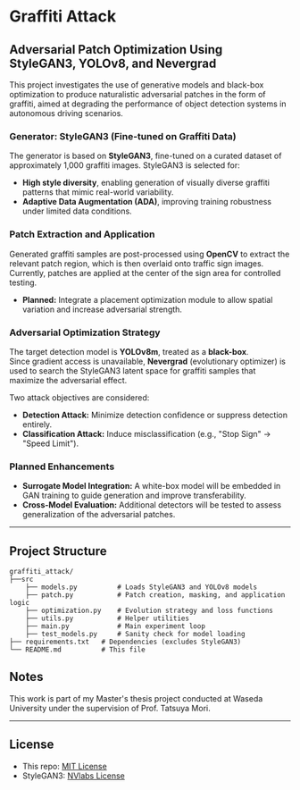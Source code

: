 # Graffiti Attack

## Adversarial Patch Optimization Using StyleGAN3, YOLOv8, and Nevergrad

This project investigates the use of generative models and black-box optimization to produce naturalistic adversarial patches in the form of graffiti, aimed at degrading the performance of object detection systems in autonomous driving scenarios.

### Generator: StyleGAN3 (Fine-tuned on Graffiti Data)

The generator is based on **StyleGAN3**, fine-tuned on a curated dataset of approximately 1,000 graffiti images. StyleGAN3 is selected for:

- **High style diversity**, enabling generation of visually diverse graffiti patterns that mimic real-world variability.
- **Adaptive Data Augmentation (ADA)**, improving training robustness under limited data conditions.

### Patch Extraction and Application

Generated graffiti samples are post-processed using **OpenCV** to extract the relevant patch region, which is then overlaid onto traffic sign images.  
Currently, patches are applied at the center of the sign area for controlled testing.

- **Planned:** Integrate a placement optimization module to allow spatial variation and increase adversarial strength.

### Adversarial Optimization Strategy

The target detection model is **YOLOv8m**, treated as a **black-box**.  
Since gradient access is unavailable, **Nevergrad** (evolutionary optimizer) is used to search the StyleGAN3 latent space for graffiti samples that maximize the adversarial effect.

Two attack objectives are considered:

- **Detection Attack:** Minimize detection confidence or suppress detection entirely.
- **Classification Attack:** Induce misclassification (e.g., "Stop Sign" → "Speed Limit").

### Planned Enhancements

- **Surrogate Model Integration:** A white-box model will be embedded in GAN training to guide generation and improve transferability.
- **Cross-Model Evaluation:** Additional detectors will be tested to assess generalization of the adversarial patches.

---

## Project Structure

```
graffiti_attack/
├──src
    ├── models.py          # Loads StyleGAN3 and YOLOv8 models
    ├── patch.py           # Patch creation, masking, and application logic
    ├── optimization.py    # Evolution strategy and loss functions
    ├── utils.py           # Helper utilities
    ├── main.py            # Main experiment loop
    ├── test_models.py     # Sanity check for model loading
├── requirements.txt   # Dependencies (excludes StyleGAN3)
└── README.md          # This file
```

## Notes

This work is part of my Master's thesis project conducted at Waseda University under the supervision of Prof. Tatsuya Mori.

---

## License

- This repo: [MIT License](LICENSE)
- StyleGAN3: [NVlabs License](https://github.com/NVlabs/stylegan3/blob/main/LICENSE.txt)
